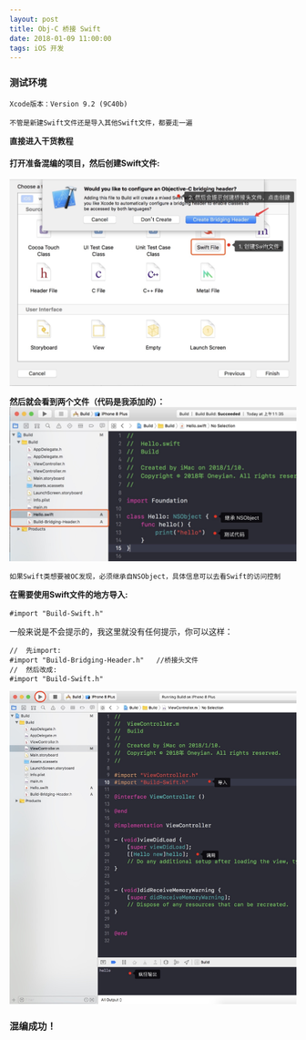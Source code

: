 ```yaml
---
layout: post
title: Obj-C 桥接 Swift
date: 2018-01-09 11:00:00
tags: iOS 开发
---
```

### 测试环境

```
Xcode版本：Version 9.2 (9C40b)

不管是新建Swift文件还是导入其他Swift文件，都要走一遍
```
**直接进入干货教程**
#### 打开准备混编的项目，然后创建Swift文件:

![1](/assets/2018-01-10/1.jpg)

**然后就会看到两个文件（代码是我添加的）：**
![2](/assets/2018-01-10/2.jpg)


```
如果Swift类想要被OC发现，必须继承自NSObject，具体信息可以去看Swift的访问控制
```

**在需要使用Swift文件的地方导入:**

`#import "Build-Swift.h"` 

一般来说是不会提示的，我这里就没有任何提示，你可以这样：

```
//  先import:
#import "Build-Bridging-Header.h"   //桥接头文件
//  然后改成:
#import "Build-Swift.h"
```
![3](/assets/2018-01-10/3.jpg)
### 混编成功！



